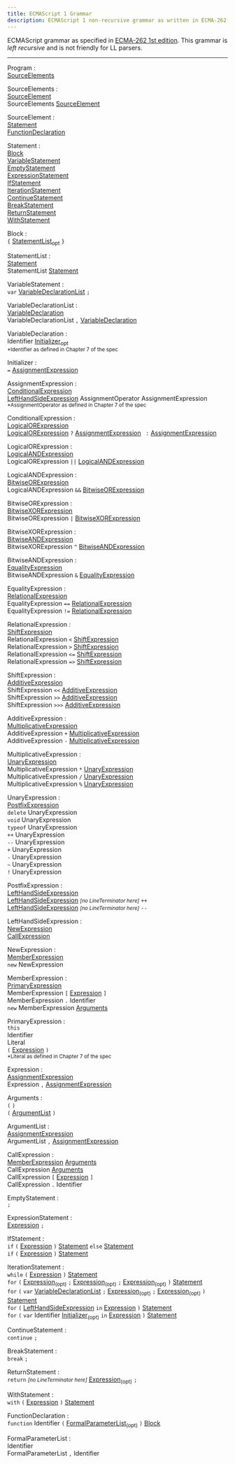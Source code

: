 ```yaml
---
title: ECMAScript 1 Grammar
description: ECMAScript 1 non-recursive grammar as written in ECMA-262 standard 1st edition.
---
```

ECMAScript grammar as specified in [ECMA-262 1st edition][1]. This grammar is
*left recursive* and is not friendly for LL parsers.

---

<a name="Program"></a>
Program :  
<span class="left-margin-40"><a href="#SourceElements">SourceElements</a></span>  

<a name="SourceElements"></a>
SourceElements :  
<span class="left-margin-40"><a href="#SourceElement">SourceElement</a></span>  
<span class="left-margin-40">SourceElements <a href="#SourceElement">SourceElement</a></span>  

<a name="SourceElement"></a>
SourceElement :  
<span class="left-margin-40"><a href="#Statement">Statement</a></span>  
<span class="left-margin-40"><a href="#FunctionDeclaration">FunctionDeclaration</a></span>  

<a name="Statement"></a>
Statement :  
<span class="left-margin-40"><a href="#Block">Block</a></span>  
<span class="left-margin-40"><a href="#VariableStatement">VariableStatement</a></span>  
<span class="left-margin-40"><a href="#EmptyStatement">EmptyStatement</a></span>  
<span class="left-margin-40"><a href="#ExpressionStatement">ExpressionStatement</a></span>  
<span class="left-margin-40"><a href="#IfStatement">IfStatement</a></span>  
<span class="left-margin-40"><a href="#IterationStatement">IterationStatement</a></span>  
<span class="left-margin-40"><a href="#ContinueStatement">ContinueStatement</a></span>  
<span class="left-margin-40"><a href="#BreakStatement">BreakStatement</a></span>  
<span class="left-margin-40"><a href="#ReturnStatement">ReturnStatement</a></span>  
<span class="left-margin-40"><a href="#WithStatement">WithStatement</a></span>  

<a name="Block"></a>
Block :  
<span class="left-margin-40">`{` <a href="#StatementList">StatementList</a><sub>opt</sub> `}`</span>  

<a name="StatementList"></a>
StatementList :  
<span class="left-margin-40"><a href="#Statement">Statement</a></span>  
<span class="left-margin-40">StatementList <a href="#Statement">Statement</a></span>  

<a name="VariableStatement"></a>
VariableStatement :  
<span class="left-margin-40">`var` <a href="#VariableDeclarationList">VariableDeclarationList</a> `;`</span>  

<a name="VariableDeclarationList"></a>
VariableDeclarationList :  
<span class="left-margin-40"><a href="#VariableDeclaration">VariableDeclaration</a></span>  
<span class="left-margin-40">VariableDeclarationList `,` <a href="#VariableDeclaration">VariableDeclaration</a></span>  

<a name="VariableDeclaration"></a>
VariableDeclaration :  
<span class="left-margin-40">Identifier <a href="#Initializer">Initializer</a><sub>opt</sub></span>  
<span class="left-margin-40"><span class="left-margin-40"><small>\*Identifier as defined in Chapter 7 of the spec</small></span></span>  

<a name="Initializer"></a>
Initializer :  
<span class="left-margin-40">`=` <a href="#AssignmentExpression">AssignmentExpression</a></span>  

<a name="AssignmentExpression"></a>
AssignmentExpression :  
<span class="left-margin-40"><a href="#ConditionalExpression">ConditionalExpression</a></span>  
<span class="left-margin-40"><a href="#LeftHandSideExpression">LeftHandSideExpression</a> AssignmentOperator AssignmentExpression</span>  
<span class="left-margin-40"><span class="left-margin-40"><small>\*AssignmentOperator as defined in Chapter 7 of the spec</small></span></span>  

<a name="ConditionalExpression"></a>
ConditionalExpression :  
<span class="left-margin-40"><a href="#LogicalORExpression">LogicalORExpression</a></span>  
<span class="left-margin-40"><a href="#LogicalORExpression">LogicalORExpression</a> `?` <a href="#AssignmentExpression">AssignmentExpression</a> ` :` <a href="#AssignmentExpression">AssignmentExpression</a></span>  

<a name="LogicalORExpression"></a>
LogicalORExpression :  
<span class="left-margin-40"><a href="#LogicalANDExpression">LogicalANDExpression</a></span>  
<span class="left-margin-40">LogicalORExpression `||` <a href="#LogicalANDExpression">LogicalANDExpression</a></span>  

<a name="LogicalANDExpression"></a>
LogicalANDExpression :  
<span class="left-margin-40"><a href="#BitwiseORExpression">BitwiseORExpression</a></span>  
<span class="left-margin-40">LogicalANDExpression `&&` <a href="#BitwiseORExpression">BitwiseORExpression</a></span>  

<a name="BitwiseORExpression"></a>
BitwiseORExpression :  
<span class="left-margin-40"><a href="#BitwiseXORExpression">BitwiseXORExpression</a></span>  
<span class="left-margin-40">BitwiseORExpression `|` <a href="#BitwiseXORExpression">BitwiseXORExpression</a></span>  

<a name="BitwiseXORExpression"></a>
BitwiseXORExpression :  
<span class="left-margin-40"><a href="#BitwiseANDExpression">BitwiseANDExpression</a></span>  
<span class="left-margin-40">BitwiseXORExpression `^` <a href="#BitwiseANDExpression">BitwiseANDExpression</a></span>  

<a name="BitwiseANDExpression"></a>
BitwiseANDExpression :  
<span class="left-margin-40"><a href="#EqualityExpression">EqualityExpression</a></span>  
<span class="left-margin-40">BitwiseANDExpression `&` <a href="#EqualityExpression">EqualityExpression</a></span>  

<a name="EqualityExpression"></a>
EqualityExpression :  
<span class="left-margin-40"><a href="#RelationalExpression">RelationalExpression</a></span>  
<span class="left-margin-40">EqualityExpression `==` <a href="#RelationalExpression">RelationalExpression</a></span>  
<span class="left-margin-40">EqualityExpression `!=` <a href="#RelationalExpression">RelationalExpression</a></span>  

<a name="RelationalExpression"></a>
RelationalExpression :  
<span class="left-margin-40"><a href="#ShiftExpression">ShiftExpression</a></span>  
<span class="left-margin-40">RelationalExpression `<` <a href="#ShiftExpression">ShiftExpression</a></span>  
<span class="left-margin-40">RelationalExpression `>` <a href="#ShiftExpression">ShiftExpression</a></span>  
<span class="left-margin-40">RelationalExpression `<=` <a href="#ShiftExpression">ShiftExpression</a></span>  
<span class="left-margin-40">RelationalExpression `=>` <a href="#ShiftExpression">ShiftExpression</a></span>  

<a name="ShiftExpression"></a>
ShiftExpression :  
<span class="left-margin-40"><a href="#AdditiveExpression">AdditiveExpression</a></span>  
<span class="left-margin-40">ShiftExpression `<<` <a href="#AdditiveExpression">AdditiveExpression</a></span>  
<span class="left-margin-40">ShiftExpression `>>` <a href="#AdditiveExpression">AdditiveExpression</a></span>  
<span class="left-margin-40">ShiftExpression `>>>` <a href="#AdditiveExpression">AdditiveExpression</a></span>  

<a name="AdditiveExpression"></a>
AdditiveExpression :  
<span class="left-margin-40"><a href="#MultiplicativeExpression">MultiplicativeExpression</a></span>  
<span class="left-margin-40">AdditiveExpression `+` <a href="#MultiplicativeExpression">MultiplicativeExpression</a></span>  
<span class="left-margin-40">AdditiveExpression `-` <a href="#MultiplicativeExpression">MultiplicativeExpression</a></span>  

<a name="MultiplicativeExpression"></a>
MultiplicativeExpression :  
<span class="left-margin-40"><a href="#UnaryExpression">UnaryExpression</a></span>  
<span class="left-margin-40">MultiplicativeExpression `*` <a href="#UnaryExpression">UnaryExpression</a></span>  
<span class="left-margin-40">MultiplicativeExpression `/` <a href="#UnaryExpression">UnaryExpression</a></span>  
<span class="left-margin-40">MultiplicativeExpression `%` <a href="#UnaryExpression">UnaryExpression</a></span>  

<a name="UnaryExpression"></a>
UnaryExpression :  
<span class="left-margin-40"><a href="#PostfixExpression">PostfixExpression</a></span>  
<span class="left-margin-40">`delete` UnaryExpression</span>  
<span class="left-margin-40">`void` UnaryExpression</span>  
<span class="left-margin-40">`typeof` UnaryExpression</span>  
<span class="left-margin-40">`++` UnaryExpression</span>  
<span class="left-margin-40">`--` UnaryExpression</span>  
<span class="left-margin-40">`+` UnaryExpression</span>  
<span class="left-margin-40">`-` UnaryExpression</span>  
<span class="left-margin-40">`~` UnaryExpression</span>  
<span class="left-margin-40">`!` UnaryExpression</span>  

<a name="PostfixExpression"></a>
PostfixExpression :  
<span class="left-margin-40"><a href="#LeftHandSideExpression">LeftHandSideExpression</a></span>  
<span class="left-margin-40"><a href="#LeftHandSideExpression">LeftHandSideExpression</a> <small>*[no LineTerminator here]*</small> `++`</span>  
<span class="left-margin-40"><a href="#LeftHandSideExpression">LeftHandSideExpression</a> <small>*[no LineTerminator here]*</small> `--`</span>  

<a name="LeftHandSideExpression"></a>
LeftHandSideExpression :  
<span class="left-margin-40"><a href="#NewExpression">NewExpression</a></span>  
<span class="left-margin-40"><a href="#CallExpression">CallExpression</a></span>  

<a name="NewExpression"></a>
NewExpression :  
<span class="left-margin-40"><a href="#MemberExpression">MemberExpression</a></span>  
<span class="left-margin-40">`new` NewExpression</span>  

<a name="MemberExpression"></a>
MemberExpression :  
<span class="left-margin-40"><a href="#PrimaryExpression">PrimaryExpression</a></span>  
<span class="left-margin-40">MemberExpression `[` <a href="#Expression">Expression</a> `]`</span>  
<span class="left-margin-40">MemberExpression `.` Identifier</span>  
<span class="left-margin-40">`new` MemberExpression <a href="#Arguments">Arguments</a></span>  

<a name="PrimaryExpression"></a>
PrimaryExpression :  
<span class="left-margin-40">`this`</span>  
<span class="left-margin-40">Identifier</span>  
<span class="left-margin-40">Literal</span>  
<span class="left-margin-40">`(` <a href="#Expression">Expression</a> `)`</span>  
<span class="left-margin-40"><span class="left-margin-40"><small>\*Literal as defined in Chapter 7 of the spec</small></span></span>  

<a name="Expression"></a>
Expression :  
<span class="left-margin-40"><a href="#AssignmentExpression">AssignmentExpression</a></span>  
<span class="left-margin-40">Expression `,` <a href="#AssignmentExpression">AssignmentExpression</a></span>  

<a name="Arguments"></a>
Arguments :  
<span class="left-margin-40">`(` `)`</span>  
<span class="left-margin-40">`(` <a href="#ArgumentList">ArgumentList</a> `)`</span>  

<a name="ArgumentList"></a>
ArgumentList :  
<span class="left-margin-40"><a href="#AssignmentExpression">AssignmentExpression</a></span>  
<span class="left-margin-40">ArgumentList `,` <a href="#AssignmentExpression">AssignmentExpression</a></span>  

<a name="CallExpression"></a>
CallExpression :  
<span class="left-margin-40"><a href="#MemberExpression">MemberExpression</a> <a href="#Arguments">Arguments</a></span>  
<span class="left-margin-40">CallExpression <a href="#Arguments">Arguments</a></span>  
<span class="left-margin-40">CallExpression `[` <a href="#Expression">Expression</a> `]`</span>  
<span class="left-margin-40">CallExpression `.` Identifier</span>  

<a name="EmptyStatement"></a>
EmptyStatement :  
<span class="left-margin-40">`;`</span>  

<a name="ExpressionStatement"></a>
ExpressionStatement :  
<span class="left-margin-40"><a href="#Expression">Expression</a> `;`</span>  

<a name="IfStatement"></a>
IfStatement :  
<span class="left-margin-40">`if` `(` <a href="#Expression">Expression</a> `)` <a href="#Statement">Statement</a> `else` <a href="#Statement">Statement</a></span>  
<span class="left-margin-40">`if` `(` <a href="#Expression">Expression</a> `)` <a href="#Statement">Statement</a></span>  

<a name="IterationStatement"></a>
IterationStatement :  
<span class="left-margin-40">`while` `(` <a href="#Expression">Expression</a> `)` <a href="#Statement">Statement</a></span>  
<span class="left-margin-40">`for` `(` <a href="#Expression">Expression</a><sub>(opt)</sub> `;` <a href="#Expression">Expression</a><sub>(opt)</sub> `;` <a href="#Expression">Expression</a><sub>(opt)</sub> `)` <a href="#Statement">Statement</a></span>  
<span class="left-margin-40">`for` `(` `var` <a href="#VariableDeclarationList">VariableDeclarationList</a> `;` <a href="#Expression">Expression</a><sub>(opt)</sub> `;` <a href="#Expression">Expression</a><sub>(opt)</sub> `)` <a href="#Statement">Statement</a></span>  
<span class="left-margin-40">`for` `(` <a href="#LeftHandSideExpression">LeftHandSideExpression</a> `in` <a href="#Expression">Expression</a> `)` <a href="#Statement">Statement</a></span>  
<span class="left-margin-40">`for` `(` `var` Identifier <a href="#Initializer">Initializer</a><sub>(opt)</sub> `in` <a href="#Expression">Expression</a> `)` <a href="#Statement">Statement</a></span>  

<a name="ContinueStatement"></a>
ContinueStatement :  
<span class="left-margin-40">`continue` `;`</span>  

<a name="BreakStatement"></a>
BreakStatement :  
<span class="left-margin-40">`break` `;`</span>  

<a name="ReturnStatement"></a>
ReturnStatement :  
<span class="left-margin-40">`return` <small>*[no LineTerminator here]*</small> <a href="#Expression">Expression</a><sub>(opt)</sub> `;`</span>  

<a name="WithStatement"></a>
WithStatement :  
<span class="left-margin-40">`with` `(` <a href="#Expression">Expression</a> `)` <a href="#Statement">Statement</a></span>  

<a name="FunctionDeclaration"></a>
FunctionDeclaration :  
<span class="left-margin-40">`function` Identifier `(` <a href="#FormalParameterList">FormalParameterList</a><sub>(opt)</sub> `)` <a href="#Block">Block</a></span>  

<a name="FormalParameterList"></a>
FormalParameterList :  
<span class="left-margin-40">Identifier</span>  
<span class="left-margin-40">FormalParameterList `,` Identifier</span>  

  [1]: http://www.ecma-international.org/publications/files/ECMA-ST-ARCH/ECMA-262,%201st%20edition,%20June%201997.pdf
